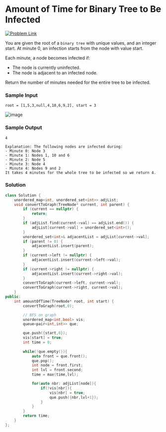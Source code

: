 # Amount of Time for Binary Tree to Be Infected

[![Problem Link](https://img.shields.io/badge/-LeetCode-FFA116?style=for-the-badge&logo=LeetCode&logoColor=black)](https://leetcode.com/problems/amount-of-time-for-binary-tree-to-be-infected/description/)

You are given the root of a `binary tree` with unique values, and an integer start. 
At minute 0, an infection starts from the node with value start.

Each minute, a node becomes infected if:
- The node is currently uninfected.
- The node is adjacent to an infected node.

Return the number of minutes needed for the entire tree to be infected.


### Sample Input
```
root = [1,5,3,null,4,10,6,9,2], start = 3
```
![image](https://github.com/Harshu05x/ReviseWithArsh-6Companies30Days-Challenge/assets/96901785/e7792d91-428a-4c9d-9e34-1ffcded5e390)

### Sample Output
```
4

Explanation: The following nodes are infected during:
- Minute 0: Node 3
- Minute 1: Nodes 1, 10 and 6
- Minute 2: Node 5
- Minute 3: Node 4
- Minute 4: Nodes 9 and 2
It takes 4 minutes for the whole tree to be infected so we return 4.
```

### Solution 
```cpp
class Solution {
    unordered_map<int, unordered_set<int>> adjList;
    void convertToGraph(TreeNode* current, int parent) {
        if (current == nullptr) {
            return;
        } 
        if (adjList.find(current->val) == adjList.end()) {
            adjList[current->val] = unordered_set<int>();
        }
        unordered_set<int>& adjacentList = adjList[current->val];
        if (parent != 0) {
            adjacentList.insert(parent);
        } 
        if (current->left != nullptr) {
            adjacentList.insert(current->left->val);
        } 
        if (current->right != nullptr) {
            adjacentList.insert(current->right->val);
        }
        convertToGraph(current->left, current->val);
        convertToGraph(current->right, current->val);
    }
public:
    int amountOfTime(TreeNode* root, int start) {
        convertToGraph(root,0);

        // BFS on graph
        unordered_map<int,bool> vis;
        queue<pair<int,int>> que;

        que.push({start,0});
        vis[start] = true;
        int time = 0;
        
        while(!que.empty()){
            auto front = que.front();
            que.pop();
            int node = front.first;
            int lvl = front.second;
            time = max(time,lvl);

            for(auto nbr: adjList[node]){
                if(!vis[nbr]){
                    vis[nbr] = true;
                    que.push({nbr,lvl+1});
                }
            }
        }
        return time;
    }
};
```
